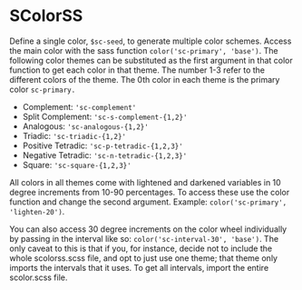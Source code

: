 # SColorSS

Define a single color, `$sc-seed`, to generate multiple color schemes. Access the main color with the sass function `color('sc-primary', 'base')`. The following color themes can be substituted as the first argument in that color function to get each color in that theme. The number 1-3 refer to the different colors of the theme. The 0th color in each theme is the primary color `sc-primary.`

- Complement: `'sc-complement'`
- Split Complement: `'sc-s-complement-{1,2}'`
- Analogous: `'sc-analogous-{1,2}'`
- Triadic: `'sc-triadic-{1,2}'`
- Positive Tetradic: `'sc-p-tetradic-{1,2,3}'`
- Negative Tetradic: `'sc-n-tetradic-{1,2,3}'`
- Square: `'sc-square-{1,2,3}'`

All colors in all themes come with lightened and darkened variables in 10 degree increments from 10-90 percentages. To access these use the color function and change the second argument. Example: `color('sc-primary', 'lighten-20')`.

You can also access 30 degree increments on the color wheel individually by passing in the interval like so: `color('sc-interval-30', 'base')`. The only caveat to this is that if you, for instance, decide not to include the whole scolorss.scss file, and opt to just use one theme; that theme only imports the intervals that it uses. To get all intervals, import the entire scolor.scss file.
